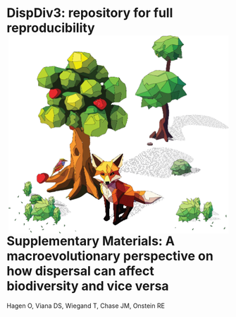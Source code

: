 # DispDiv3: repository for full reproducibility <img src="inst/logo/dispdiv3.png" align="right" width="500" />
# Supplementary Materials: A macroevolutionary perspective on how dispersal can affect biodiversity and vice versa

Hagen O, Viana DS, Wiegand T, Chase JM, Onstein RE
